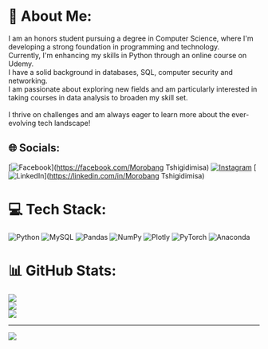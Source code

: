 # 💫 About Me:
I am an honors student pursuing a degree in Computer Science, where I'm developing a strong foundation in programming and technology. <br>Currently, I'm enhancing my skills in Python through an online course on Udemy.<br>I have a solid background in databases, SQL,  computer security and networking.<br> I am passionate about exploring new fields and am particularly interested in taking courses in data analysis to broaden my skill set.<br><br>I thrive on challenges and am always eager to learn more about the ever-evolving tech landscape!


## 🌐 Socials:
[![Facebook](https://img.shields.io/badge/Facebook-%231877F2.svg?logo=Facebook&logoColor=white)](https://facebook.com/Morobang Tshigidimisa) [![Instagram](https://img.shields.io/badge/Instagram-%23E4405F.svg?logo=Instagram&logoColor=white)](https://instagram.com/morobang_tshigidimisa) [![LinkedIn](https://img.shields.io/badge/LinkedIn-%230077B5.svg?logo=linkedin&logoColor=white)](https://linkedin.com/in/Morobang Tshigidimisa) 

# 💻 Tech Stack:
![Python](https://img.shields.io/badge/python-3670A0?style=for-the-badge&logo=python&logoColor=ffdd54) ![MySQL](https://img.shields.io/badge/mysql-4479A1.svg?style=for-the-badge&logo=mysql&logoColor=white) ![Pandas](https://img.shields.io/badge/pandas-%23150458.svg?style=for-the-badge&logo=pandas&logoColor=white) ![NumPy](https://img.shields.io/badge/numpy-%23013243.svg?style=for-the-badge&logo=numpy&logoColor=white) ![Plotly](https://img.shields.io/badge/Plotly-%233F4F75.svg?style=for-the-badge&logo=plotly&logoColor=white) ![PyTorch](https://img.shields.io/badge/PyTorch-%23EE4C2C.svg?style=for-the-badge&logo=PyTorch&logoColor=white) ![Anaconda](https://img.shields.io/badge/Anaconda-%2344A833.svg?style=for-the-badge&logo=anaconda&logoColor=white)
# 📊 GitHub Stats:
![](https://github-readme-stats.vercel.app/api?username=morobangtshigidimisa@gmail.com&theme=dark&hide_border=false&include_all_commits=false&count_private=false)<br/>
![](https://github-readme-streak-stats.herokuapp.com/?user=morobangtshigidimisa@gmail.com&theme=dark&hide_border=false)<br/>
![](https://github-readme-stats.vercel.app/api/top-langs/?username=morobangtshigidimisa@gmail.com&theme=dark&hide_border=false&include_all_commits=false&count_private=false&layout=compact)

---
[![](https://visitcount.itsvg.in/api?id=morobangtshigidimisa@gmail.com&icon=0&color=0)](https://visitcount.itsvg.in)

<!-- Proudly created with GPRM ( https://gprm.itsvg.in ) -->

